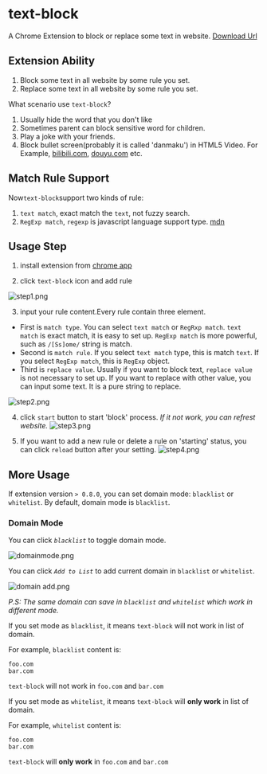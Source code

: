 # text-block
A Chrome Extension to block or replace some text in website. [Download Url](https://chrome.google.com/webstore/detail/textblock/kepcjelnoffhedodofbggbkbdckokohb?utm_source=chrome-ntp-icon)

## Extension Ability
1. Block some text in all website by some rule you set.
2. Replace some text in all website by some rule you set.

What scenario use `text-block`?

1. Usually hide the word that you don't like
2. Sometimes parent can block sensitive word for children.
3. Play a joke with your friends.
4. Block bullet screen(probably it is called 'danmaku') in HTML5 Video. For Example, [bilibili.com](https://www.bilibili.com), [douyu.com](https://www.douyu.com) etc.

## Match Rule Support
Now`text-block`support two kinds of rule:

1. `text match`, exact match the `text`, not fuzzy search.
2. `RegExp match`, `regexp` is javascript language support type. [mdn](https://developer.mozilla.org/zh-CN/docs/Web/JavaScript/Reference/Global_Objects/RegExp)

## Usage Step
1. install extension from [chrome app](https://chrome.google.com/webstore/detail/textblock/kepcjelnoffhedodofbggbkbdckokohb?utm_source=chrome-ntp-icon)

2. click `text-block` icon and add rule

![step1.png](https://i.loli.net/2020/01/14/tSd7sBz9eWZkYwA.png)

3. input your rule content.Every rule contain three element.

* First is `match type`. You can select `text match` or `RegRxp match`. `text match` is exact match, it is easy to set up. `RegExp match` is more powerful, such as `/[Ss]ome/` string is match.
* Second is `match rule`. If you select `text match` type, this is match `text`. If you select `RegExp match`, this is `RegExp` object.
* Third is `replace value`. Usually if you want to block text, `replace value` is not necessary to set up. If you want to replace with other value, you can input some text. It is a pure string to replace.

![step2.png](https://i.loli.net/2020/01/14/kdtQgOu59xKZzWl.png)

4. click `start` button to start 'block' process.
*If it not work, you can refrest website.*
![step3.png](https://i.loli.net/2020/01/14/eHJ8zVhokQS493m.png)

5. If you want to add a new rule or delete a rule on 'starting' status, you can click `reload` button after your setting.
![step4.png](https://i.loli.net/2020/01/14/7KRjlLB8ce1XFCv.png)

## More Usage
If extension version `> 0.8.0`, you can set domain mode: `blacklist` or `whitelist`. By default, domain mode is `blacklist`.

### Domain Mode
You can click *`blacklist`* to toggle domain mode.

![domainmode.png](https://i.loli.net/2020/02/24/CfqbF2i1XQ8hJYx.png)

You can click *`Add to List`* to add current domain in `blacklist` or `whitelist`.

![domain add.png](https://i.loli.net/2020/02/24/hZEb9H1PsMWYkvw.png)

*P.S: The same domain can save in `blacklist` and `whitelist` which work in different mode.*

If you set mode as `blacklist`, it means `text-block` will not work in list of domain.

For example, `blacklist` content is:

```plain
foo.com
bar.com
```
`text-block` will not work in `foo.com` and `bar.com`

If you set mode as `whitelist`, it means `text-block` will **only work** in list of domain.

For example, `whitelist` content is:

```plain
foo.com
bar.com
```
`text-block` will **only work** in `foo.com` and `bar.com`
